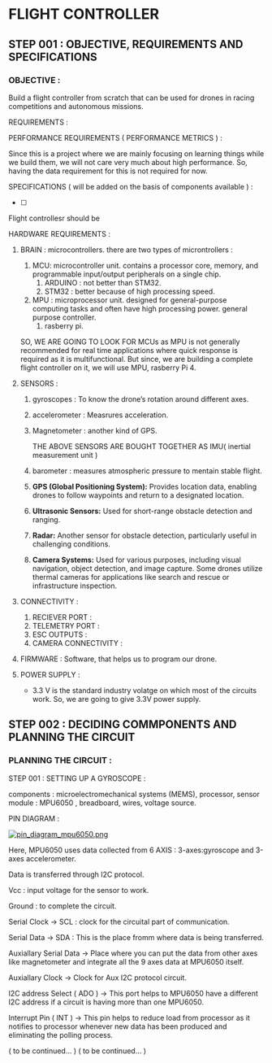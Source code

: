 # FLIGHT CONTROLLER

## STEP 001 : OBJECTIVE, REQUIREMENTS AND SPECIFICATIONS

### OBJECTIVE :

Build a flight controller from scratch that can be used for drones in racing competitions and autonomous missions.

REQUIREMENTS  :

PERFORMANCE REQUIREMENTS ( PERFORMANCE METRICS ) :

Since this is a project where we are mainly focusing on learning things while we build them, we will not care very much about high performance. So, having the data requirement for this is not required for now.

SPECIFICATIONS ( will be added on the basis of components available ) :

- [ ]  

Flight controllesr should be 

HARDWARE REQUIREMENTS : 

1. BRAIN : microcontrollers. there are two types of microntrollers :
    1. MCU: microcontroller unit.  contains a processor core, memory, and programmable input/output peripherals on a single chip.
        1. ARDUINO : not better than STM32.
        2. STM32 : better because of high processing speed.
    2. MPU : microprocessor unit.  designed for general-purpose computing tasks and often have high processing power. general purpose controller.
        1. rasberry pi.
    
    SO, WE ARE GOING TO LOOK FOR MCUs as MPU is not generally recommended for real time applications where quick response is required as it is multifunctional. But since, we are building a complete flight controller on it, we will use MPU, rasberry Pi 4.
    
2. SENSORS : 
    1. gyroscopes : To know the drone’s rotation around different axes.
    2.  accelerometer : Measrures acceleration.
    3. Magnetometer : another kind of GPS.
        
        THE ABOVE SENSORS ARE BOUGHT TOGETHER AS IMU( inertial measurement unit )
        
    4. barometer : measures atmospheric pressure to mentain stable flight.
    5. **GPS (Global Positioning System):** Provides location data, enabling drones to follow waypoints and return to a designated location. 
    6. **Ultrasonic Sensors:** Used for short-range obstacle detection and ranging.
    7. **Radar:** Another sensor for obstacle detection, particularly useful in challenging conditions.
    8. **Camera Systems:** Used for various purposes, including visual navigation, object detection, and image capture. Some drones utilize thermal cameras for applications like search and rescue or infrastructure inspection.
3. CONNECTIVITY :
    1. RECIEVER PORT :
    2. TELEMETRY PORT :
    3. ESC OUTPUTS : 
    4. CAMERA CONNECTIVITY :
4. FIRMWARE : Software, that helps us to program our drone.
5. POWER SUPPLY :
    - 3.3 V is the standard industry volatge on which most of the circuits work. So, we are going to give 3.3V power supply.

## STEP 002 : DECIDING COMMPONENTS AND PLANNING THE CIRCUIT

### PLANNING THE CIRCUIT :
  STEP 001 : 
SETTING UP A GYROSCOPE : 

components : microelectromechanical systems (MEMS), processor, sensor module : MPU6050 , breadboard, wires, voltage source.

PIN DIAGRAM : 

[![pin_diagram_mpu6050.png](attachment:de70c617-09f5-4078-aac0-db606f2674d9:20241114235404375.png)](https://www.ariat-tech.com/upfile/images/a2/20241114235404375.png)

Here, MPU6050 uses data collected from 6 AXIS : 3-axes:gyroscope and 3-axes accelerometer.

Data is transferred through I2C protocol. 

Vcc : input voltage for the sensor to work.

Ground : to complete the circuit.

Serial Clock → SCL : clock for the circuital part of communication.

Serial Data → SDA : This is the place fromm where data is being transferred.

Auxiallary Serial Data → Place where you can put the data from other axes like magnetometer and integrate all the 9 axes data at MPU6050 itself.

Auxiallary Clock → Clock for Aux I2C protocol circuit.

I2C address Select ( ADO ) → This port helps to MPU6050 have a different I2C address if a circuit is having more than one MPU6050.

Interrupt Pin ( INT ) → This pin helps to reduce load from processor as it notifies to processor whenever new data has been produced and eliminating the polling process.

 ( to be continued… )
( to be continued… )
